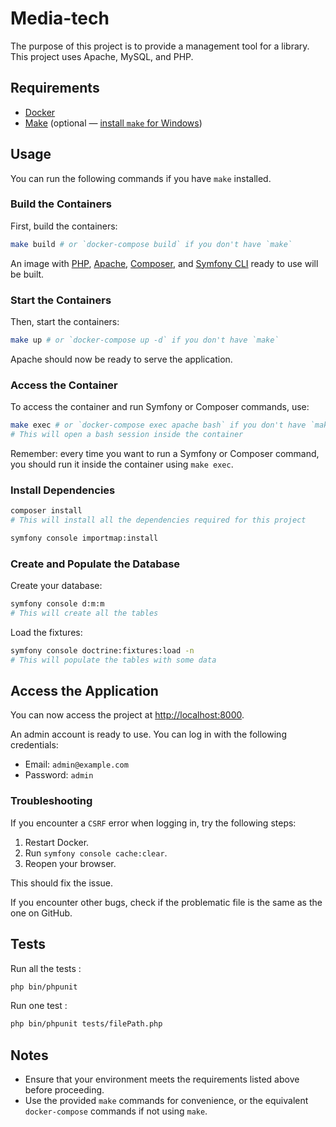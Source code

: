 # Media-tech

The purpose of this project is to provide a management tool for a library. This project uses Apache, MySQL, and PHP.

## Requirements

- [Docker](https://www.docker.com/)
- [Make](https://www.gnu.org/software/make/manual/make.html) (optional — [install `make` for Windows](https://stackoverflow.com/questions/2532234/how-to-run-a-makefile-in-windows))

## Usage

You can run the following commands if you have `make` installed.

### Build the Containers

First, build the containers:

```bash
make build # or `docker-compose build` if you don't have `make`
```

An image with [PHP](https://www.php.net), [Apache](https://httpd.apache.org), [Composer](https://getcomposer.org), and [Symfony CLI](https://symfony.com/download) ready to use will be built.

### Start the Containers

Then, start the containers:

```bash
make up # or `docker-compose up -d` if you don't have `make`
```

Apache should now be ready to serve the application.

### Access the Container

To access the container and run Symfony or Composer commands, use:

```bash
make exec # or `docker-compose exec apache bash` if you don't have `make`
# This will open a bash session inside the container
```

Remember: every time you want to run a Symfony or Composer command, you should run it inside the container using `make exec`.

### Install Dependencies

```bash
composer install 
# This will install all the dependencies required for this project
```

```bash
symfony console importmap:install
```

### Create and Populate the Database

Create your database:

```bash
symfony console d:m:m
# This will create all the tables
```

Load the fixtures:

```bash
symfony console doctrine:fixtures:load -n
# This will populate the tables with some data
```

## Access the Application

You can now access the project at [http://localhost:8000](http://localhost:8000).

An admin account is ready to use. You can log in with the following credentials:

- Email: `admin@example.com`
- Password: `admin`

### Troubleshooting

If you encounter a `CSRF` error when logging in, try the following steps:

1. Restart Docker.
2. Run `symfony console cache:clear`.
3. Reopen your browser.

This should fix the issue.

If you encounter other bugs, check if the problematic file is the same as the one on GitHub.

## Tests


Run all the tests :

```bash
php bin/phpunit
```

Run one test : 

```bash
php bin/phpunit tests/filePath.php
```

## Notes

- Ensure that your environment meets the requirements listed above before proceeding.
- Use the provided `make` commands for convenience, or the equivalent `docker-compose` commands if not using `make`.

